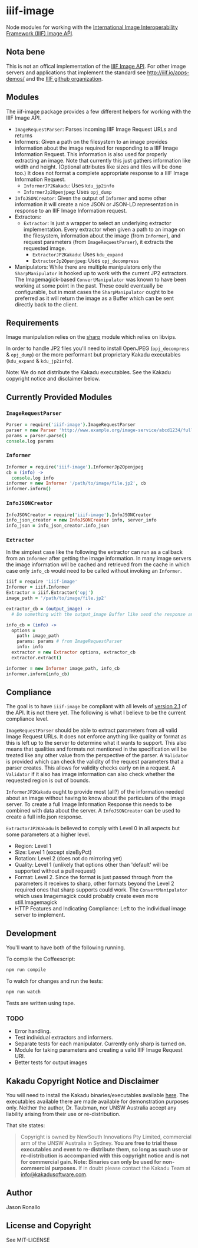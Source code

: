 # iiif-image

Node modules for working with the [International Image Interoperability Framework (IIIF) Image API](http://iiif.io/api/image/).

## Nota bene

This is not an offical implementation of the [IIIF Image API](http://iiif.io/api/image/). For other image servers and applications that implement the standard see <http://iiif.io/apps-demos/> and the [IIIF github organization](https://github.com/iiif).

## Modules

The iiif-image package provides a few different helpers for working with the IIIF Image API.

- `ImageRequestParser`: Parses incoming IIIF Image Request URLs and returns
- Informers: Given a path on the filesystem to an image provides information about the image required for responding to a IIIF Image Information Request. This information is also used for properly extracting an image. Note that currently this just gathers information like width and height. (Optional attributes like sizes and tiles will be done too.) It does not format a complete appropriate response to a IIIF Image Information Request.
  - `InformerJP2Kakadu`: Uses `kdu_jp2info`
  - `InformerJp2Openjpeg`: Uses `opj_dump`
- `InfoJSONCreator`: Given the output of `Informer` and some other information it will create a nice JSON or JSON-LD representation in response to an IIIF Image Information request.
- Extractors:
  - `Extractor`: Is just a wrapper to select an underlying extractor implementation. Every extractor when given a path to an image on the filesystem, information about the image (from `Informer`), and request parameters (from `ImageRequestParser`), it extracts the requested image.
    - `ExtractorJP2Kakadu`: Uses `kdu_expand`
    - `ExtractorJp2Openjpeg`: Uses `opj_decompress`
- Manipulators: While there are multiple manipulators only the `SharpManipulator` is hooked up to work with the current JP2 extractors. The Imagemagick-based `ConvertManipulator` was known to have been working at some point in the past. These could eventually be configurable, but in most cases the `SharpManipulator` ought to be preferred as it will return the image as a Buffer which can be sent directly back to the client.

## Requirements

Image manipulation relies on the [sharp](http://sharp.dimens.io/en/stable/) module which relies on libvips.

In order to handle JP2 files you'll need to install OpenJPEG (`opj_decompress` & `opj_dump`) or the more performant but proprietary Kakadu executables (`kdu_expand` & `kdu_jp2info`).

Note: We do not distribute the Kakadu executables. See the Kakadu copyright notice and disclaimer below. 

## Currently Provided Modules

### `ImageRequestParser`

```coffee
Parser = require('iiif-image').ImageRequestParser
parser = new Parser 'http://www.example.org/image-service/abcd1234/full/full/0/default.jpg'
params = parser.parse()
console.log params
```

### `Informer`

```coffee
Informer = require('iiif-image').InformerJp2Openjpeg
cb = (info) ->
  console.log info
informer = new Informer '/path/to/image/file.jp2', cb
informer.inform()
```

### `InfoJSONCreator`

```coffee
InfoJSONCreator = require('iiif-image').InfoJSONCreator
info_json_creator = new InfoJSONCreator info, server_info
info_json = info_json_creator.info_json
```

### `Extractor`

In the simplest case like the following the extractor can run as a callback from an `Informer` after getting the image information. In many image servers the image information will be cached and retrieved from the cache in which case only `info_cb` would need to be called without invoking an `Informer`.

```coffee
iiif = require 'iiif-image'
Informer = iiif.Informer
Extractor = iiif.Extractor('opj')
image_path = '/path/to/image/file.jp2'

extractor_cb = (output_image) ->
  # Do something with the output_image Buffer like send the response and cache the image

info_cb = (info) ->
  options =
    path: image_path
    params: params # from ImageRequestParser
    info: info
  extractor = new Extractor options, extractor_cb
  extractor.extract()

informer = new Informer image_path, info_cb
informer.inform(info_cb)  
```

## Compliance

The goal is to have `iiif-image` be compliant with all levels of [version 2.1](http://iiif.io/api/image/2.1/compliance/) of the API. It is not there yet. The following is what I believe to be the current compliance level.

`ImageRequestParser` should be able to extract parameters from all valid Image Request URLs. It does not enforce anything like quality or format as this is left up to the server to determine what it wants to support. This also means that qualities and formats not mentioned in the specification will be treated like any other value from the perspective of the parser. A `Validator` is provided which can check the validity of the request parameters that a parser creates. This allows for validity checks early on in a request. A `Validator` if it also has image information can also check whether the requested region is out of bounds.

`InformerJP2Kakadu` ought to provide most (all?) of the information needed about an image without having to know about the particulars of the image server. To create a full Image Information Response this needs to be combined with data about the server. A `InfoJSONCreator` can be used to create a full info.json response.

`ExtractorJP2Kakadu` is believed to comply with Level 0 in all aspects but some parameters at a higher level.

- Region: Level 1
- Size: Level 1 (except sizeByPct)
- Rotation: Level 2 (does not do mirroring yet)
- Quality: Level 1 (unlikely that options other than 'default' will be supported without a pull request)
- Format: Level 2. Since the format is just passed through from the parameters it receives to sharp, other formats beyond the Level 2 required ones that sharp supports could work. The `ConvertManipulator` which uses Imagemagick could probably create even more still.Imagemagick
- HTTP Features and Indicating Compliance: Left to the individual image server to implement.

## Development

You'll want to have both of the following running.

To compile the Coffeescript:

```sh
npm run compile
```

To watch for changes and run the tests:

```sh
npm run watch
```

Tests are written using tape.

### TODO
- Error handling.
- Test individual extractors and informers.
- Separate tests for each manipulator. Currently only sharp is turned on.
- Module for taking parameters and creating a valid IIIF Image Request URI.
- Better tests for output images

## Kakadu Copyright Notice and Disclaimer
You will need to install the Kakadu binaries/executables available [here](http://kakadusoftware.com/downloads/). The executables available there are made available for demonstration purposes only. Neither the author, Dr. Taubman, nor UNSW Australia accept any liability arising from their use or re-distribution.

That site states:

> Copyright is owned by NewSouth Innovations Pty Limited, commercial arm of the UNSW Australia in Sydney. **You are free to trial these executables and even to re-distribute them, so long as such use or re-distribution is accompanied with this copyright notice and is not for commercial gain. Note: Binaries can only be used for non-commercial purposes.** If in doubt please contact the Kakadu Team at info@kakadusoftware.com.

## Author

Jason Ronallo

## License and Copyright

See MIT-LICENSE
